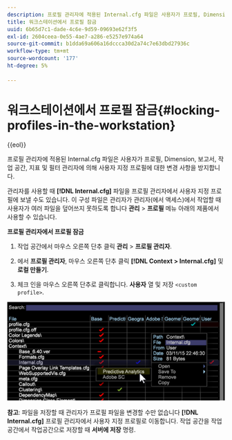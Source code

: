 ```yaml
---
description: 프로필 관리자에 적용된 Internal.cfg 파일은 사용자가 프로필, Dimension, 보고서, 작업 공간, 지표 및 필터 관리자에 의해 사용자 지정 프로필에 대한 변경 사항을 방지합니다.
title: 워크스테이션에서 프로필 잠금
uuid: 6b65d7c1-dade-4c6e-9d59-09693e62f3f5
exl-id: 2604ceea-0e55-4ae7-a286-e5257e974a64
source-git-commit: b1dda69a606a16dccca30d2a74c7e63dbd27936c
workflow-type: tm+mt
source-wordcount: '177'
ht-degree: 5%

---
```


# 워크스테이션에서 프로필 잠금{#locking-profiles-in-the-workstation}

{{eol}}

프로필 관리자에 적용된 Internal.cfg 파일은 사용자가 프로필, Dimension, 보고서, 작업 공간, 지표 및 필터 관리자에 의해 사용자 지정 프로필에 대한 변경 사항을 방지합니다.

관리자를 사용할 때 **[!DNL Internal.cfg]** 파일을 프로필 관리자에서 사용자 지정 프로필에 보낼 수도 있습니다. 이 구성 파일은 관리자가 관리자(에서 액세스)에서 작업할 때 사용자가 여러 파일을 덮어쓰지 못하도록 합니다 **관리** > **프로필** 메뉴 아래의 제품에서 사용할 수 있습니다.

**프로필 관리자에서 프로필 잠금**

1. 작업 공간에서 마우스 오른쪽 단추 클릭 **관리** > **프로필 관리자**.

1. 에서 **프로필 관리자**, 마우스 오른쪽 단추 클릭 **[!DNL Context > Internal.cfg]** 및 **로컬 만들기**.

1. 체크 인을 마우스 오른쪽 단추로 클릭합니다. **사용자** 열 및 저장 `<custom profile>`.

![](assets/dwb_lock_profiles.png)

**참고**: 파일을 저장할 때 관리자가 프로필 파일을 변경할 수만 없습니다 **[!DNL Internal.cfg]** 프로필 관리자에서 사용자 지정 프로필로 이동합니다. 작업 공간을 작업 공간에서 작업공간으로 저장할 때 **서버에 저장** 명령.

